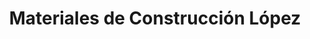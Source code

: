 ---
title: "Materiales de Construcción López"
url: /esparragosa-de-lares/materiales-de-construccion-lopez/
shop: mayorista
---